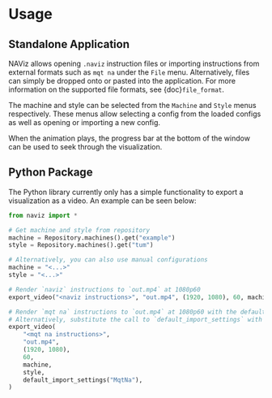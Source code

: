 # Usage

## Standalone Application

NAViz allows opening `.naviz` instruction files or importing instructions from external formats such as `mqt na` under the `File` menu.
Alternatively, files can simply be dropped onto or pasted into the application.
For more information on the supported file formats, see {doc}`file_format`.

The machine and style can be selected from the `Machine` and `Style` menus respectively.
These menus allow selecting a config from the loaded configs as well as opening or importing a new config.

When the animation plays, the progress bar at the bottom of the window can be used to seek through the visualization.

## Python Package

The Python library currently only has a simple functionality to export a visualization as a video.
An example can be seen below:

```python
from naviz import *

# Get machine and style from repository
machine = Repository.machines().get("example")
style = Repository.machines().get("tum")

# Alternatively, you can also use manual configurations
machine = "<...>"
style = "<...>"

# Render `naviz` instructions to `out.mp4` at 1080p60
export_video("<naviz instructions>", "out.mp4", (1920, 1080), 60, machine, style)

# Render `mqt na` instructions to `out.mp4` at 1080p60 with the default import options
# Alternatively, substitute the call to `default_import_settings` with your custom import settings
export_video(
    "<mqt na instructions>",
    "out.mp4",
    (1920, 1080),
    60,
    machine,
    style,
    default_import_settings("MqtNa"),
)
```

